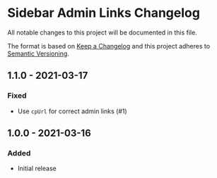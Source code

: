 # Sidebar Admin Links Changelog

All notable changes to this project will be documented in this file.

The format is based on [Keep a Changelog](http://keepachangelog.com/) and this project adheres to [Semantic Versioning](http://semver.org/).

## 1.1.0 - 2021-03-17

### Fixed

- Use `cpUrl` for correct admin links (#1)

## 1.0.0 - 2021-03-16

### Added

- Initial release
